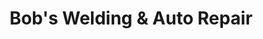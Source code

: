 ---
title: "Bob's Welding & Auto Repair"
url: /carson/bobs-welding-and-auto-repair/
shop: car repair
---